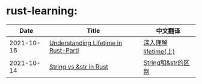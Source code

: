 # rust-learning:

| Date | Title | 中文翻译 |
|-|-|-|
|2021-10-16|[Understanding Lifetime in Rust-PartI](https://mobiarch.wordpress.com/2015/06/29/understanding-lifetime-in-rust-part-i/)|[深入理解lifetime(上)](Understanding_lifetime.md)|
|2021-10-14|[String vs &str in Rust](https://blog.thoughtram.io/string-vs-str-in-rust/)|[String和&str的区别](String_vs_&str.md)|
